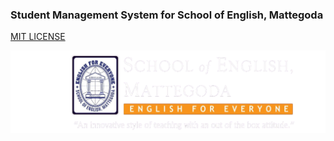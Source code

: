 ### Student Management System for School of English, Mattegoda

[MIT LICENSE](LICENSE)

![School of English Logo](src/lk/ijse/dep/sms/images/logo.png)